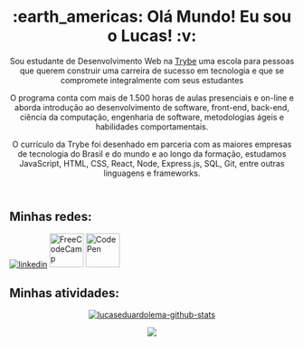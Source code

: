 <header>
<h1 align="center">:earth_americas: Olá Mundo! Eu sou o Lucas! :v:</h1>
<div>
    <p>Sou estudante de Desenvolvimento Web na <a href="https://betrybe.com/">Trybe</a> uma escola para pessoas que querem construir uma carreira de sucesso em tecnologia e que se compromete integralmente com seus estudantes</p>
  <p>O programa conta com mais de 1.500 horas de aulas presenciais e on-line e aborda introdução ao desenvolvimento de software, front-end, back-end, ciência da computação, engenharia de software, metodologias ágeis e habilidades comportamentais.</p>
  <p>O currículo da Trybe foi desenhado em parceria com as maiores empresas de tecnologia do Brasil e do mundo e ao longo da formação, estudamos JavaScript, HTML, CSS, React, Node, Express.js, SQL, Git, entre outras linguagens e frameworks.</p>
</div>
</header

<section>
<h2>Minhas redes:</h2>
  <a href="https://www.linkedin.com/in/lucas-eduardo-m-alves/"><img src="https://static-exp1.licdn.com/sc/h/akt4ae504epesldzj74dzred8" alt="linkedin"></a>
  <a href="https://www.freecodecamp.org/lucaseduardolema"><img width="60px" src="https://styles.redditmedia.com/t5_34mfx/styles/communityIcon_odbxo8lc3tv41.png" alt="FreeCodeCamp"></a>
  <a href="https://codepen.io/lucaseduardolema"><img width="60px" src="https://cpwebassets.codepen.io/assets/favicon/favicon-aec34940fbc1a6e787974dcd360f2c6b63348d4b1f4e06c77743096d55480f33.ico" alt="CodePen"></a>
</section>

<section>
<h2>Minhas atividades:</h2>
<div align="center">
    <a href="https://github.com/lucaseduardolema/">
        <p><img src="https://github-readme-stats.vercel.app/api?username=lucaseduardolema&show_icons=true&theme=radical" alt="lucaseduardolema-github-stats"></p>
        <p><img src="https://github-readme-stats.vercel.app/api/top-langs/?username=lucaseduardolema&layout=compact&show_icons=true&theme=dark"></p>
    </a>
</div>
</section>

<!--
**lucaseduardolema/lucaseduardolema** is a ✨ _special_ ✨ repository because its `README.md` (this file) appears on your GitHub profile.

Here are some ideas to get you started:

- 🔭 I’m currently working on ...
- 🌱 I’m currently learning ...
- 👯 I’m looking to collaborate on ...
- 🤔 I’m looking for help with ...
- 💬 Ask me about ...
- 📫 How to reach me: ...
- 😄 Pronouns: ...
- ⚡ Fun fact: ...
-->
